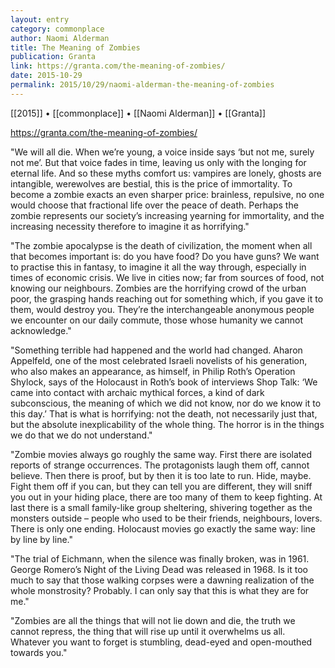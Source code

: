 ```yaml
---
layout: entry
category: commonplace
author: Naomi Alderman
title: The Meaning of Zombies
publication: Granta
link: https://granta.com/the-meaning-of-zombies/
date: 2015-10-29
permalink: 2015/10/29/naomi-alderman-the-meaning-of-zombies
---
```


[[2015]] • [[commonplace]] • [[Naomi Alderman]] • [[Granta]]

https://granta.com/the-meaning-of-zombies/

"We will all die. When we’re young, a voice inside says ‘but not me, surely not me’. But that voice fades in time, leaving us only with the longing for eternal life. And so these myths comfort us: vampires are lonely, ghosts are intangible, werewolves are bestial, this is the price of immortality. To become a zombie exacts an even sharper price: brainless, repulsive, no one would choose that fractional life over the peace of death. Perhaps the zombie represents our society’s increasing yearning for immortality, and the increasing necessity therefore to imagine it as horrifying."
 
"The zombie apocalypse is the death of civilization, the moment when all that becomes important is: do you have food? Do you have guns? We want to practise this in fantasy, to imagine it all the way through, especially in times of economic crisis. We live in cities now; far from sources of food, not knowing our neighbours. Zombies are the horrifying crowd of the urban poor, the grasping hands reaching out for something which, if you gave it to them, would destroy you. They’re the interchangeable anonymous people we encounter on our daily commute, those whose humanity we cannot acknowledge."

"Something terrible had happened and the world had changed. Aharon Appelfeld, one of the most celebrated Israeli novelists of his generation, who also makes an appearance, as himself, in Philip Roth’s Operation Shylock, says of the Holocaust in Roth’s book of interviews Shop Talk: ‘We came into contact with archaic mythical forces, a kind of dark subconscious, the meaning of which we did not know, nor do we know it to this day.’ That is what is horrifying: not the death, not necessarily just that, but the absolute inexplicability of the whole thing. The horror is in the things we do that we do not understand."

"Zombie movies always go roughly the same way. First there are isolated reports of strange occurrences. The protagonists laugh them off, cannot believe. Then there is proof, but by then it is too late to run. Hide, maybe. Fight them off if you can, but they can tell you are different, they will sniff you out in your hiding place, there are too many of them to keep fighting. At last there is a small family-like group sheltering, shivering together as the monsters outside – people who used to be their friends, neighbours, lovers. There is only one ending. Holocaust movies go exactly the same way: line by line by line."

"The trial of Eichmann, when the silence was finally broken, was in 1961. George Romero’s Night of the Living Dead was released in 1968. Is it too much to say that those walking corpses were a dawning realization of the whole monstrosity? Probably. I can only say that this is what they are for me."

"Zombies are all the things that will not lie down and die, the truth we cannot repress, the thing that will rise up until it overwhelms us all. Whatever you want to forget is stumbling, dead-eyed and open-mouthed towards you."